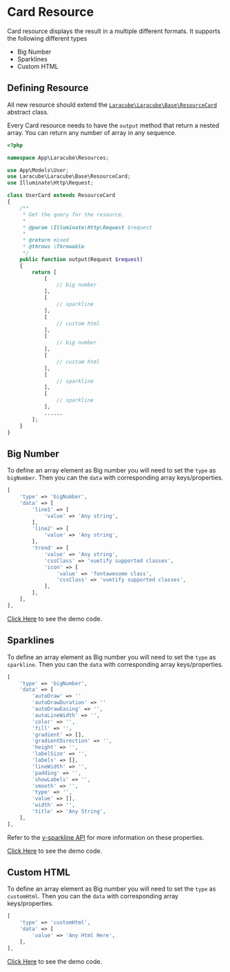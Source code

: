 # Card Resource

Card resource displays the result in a multiple different formats. It supports the following different types

- Big Number
- Sparklines
- Custom HTML

## Defining Resource

All new resource should extend the
[`Laracube\Laracube\Base\ResourceCard`](https://github.com/laracube/laracube/blob/master/src/Base/ResourceCard.php)
abstract class.

Every Card resource needs to have the `output` method that return a nested array.
You can return any number of array in any sequence.

```php
<?php

namespace App\Laracube\Resources;

use App\Models\User;
use Laracube\Laracube\Base\ResourceCard;
use Illuminate\Http\Request;

class UserCard extends ResourceCard
{
    /**
     * Get the query for the resource.
     *
     * @param \Illuminate\Http\Request $request
     *
     * @return mixed
     * @throws \Throwable
     */
    public function output(Request $request)
    {
        return [
            [
                // big number
            ],
            [
                // sparkline
            ],
            [
                // custom html
            ],
            [
                // big number
            ],
            [
                // custom html
            ],
            [
                // sparkline
            ],
            [
                // sparkline
            ],
            ......
        ];
    }
}
```

## Big Number

To define an array element as Big number you will need to set the `type` as `bigNumber`.
Then you can the `data` with corresponding array keys/properties.

```php
[
    'type' => 'bigNumber',
    'data' => [
        'line1' => [
            'value' => 'Any string',
        ],
        'line2' => [
            'value' => 'Any string',
        ],
        'trend' => [
            'value' => 'Any string',
            'cssClass' => 'vuetify supported classes',
            'icon' => [
                'value' => 'fontawesome class',
                'cssClass' => 'vuetify supported classes',
            ],
        ],
    ],
],
```

[Click Here](https://github.com/laracube/demo/) to see the demo code.

## Sparklines

To define an array element as Big number you will need to set the `type` as `sparkline`.
Then you can the `data` with corresponding array keys/properties.

```php
[
    'type' => 'bigNumber',
    'data' => [
        'autoDraw' => ''
        'autoDrawDuration' => ''
        'autoDrawEasing' => '',
        'autoLineWidth' => '',
        'color' => '',
        'fill' => '',
        'gradient' => [],
        'gradientDirection' => '',
        'height' => '',
        'labelSize' => '',
        'labels' => [],
        'lineWidth' => '',
        'padding' => '',
        'showLabels' => '',
        'smooth' => '',
        'type' => '',
        'value' => [],
        'width' => '',
        'title' => 'Any String',
    ],
],
```

Refer to the [v-sparkline API](https://vuetifyjs.com/en/api/v-sparkline/) for more information on these properties.

[Click Here](https://github.com/laracube/demo/) to see the demo code.

## Custom HTML

To define an array element as Big number you will need to set the `type` as `customHtml`.
Then you can the `data` with corresponding array keys/properties.

```php
[
    'type' => 'customHtml',
    'data' => [
        'value' => 'Any Html Here',
    ],
],
```

[Click Here](https://github.com/laracube/demo/) to see the demo code.

